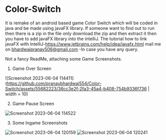 # Color-Switch
It is remake of an android based game Color Switch which will be coded in java and be made using javaFX library.
If someone want to find out to run then there is a zip in the file only download the zip and then extract it then you have to add javaFX library into
the intelliJ.
The tutorial how to link javaFX with IntelliJ-https://www.jetbrains.com/help/idea/javafx.html
mail me on bhardwajpranay506@gmail.com -In case you have any query.

Not a fancy ReadMe, attaching some Game Screenshots.

1. Game Over Screen

![Screenshot 2023-06-04 114411](https://github.com/pranaybhardwaj554/Color-Switch/assets/55682223/36cc3e2f-2fa3-45a4-b408-754b9336f736 | width = 10)

2. Game Pause Screen

![Screenshot 2023-06-04 114522](https://github.com/pranaybhardwaj554/Color-Switch/assets/55682223/74deb9ba-54e4-4d82-a14d-a8ea4cb433dd)

3. Some Ingame Screenshots 

![Screenshot 2023-06-04 120159](https://github.com/pranaybhardwaj554/Color-Switch/assets/55682223/e439d8b7-1dab-42cc-a245-97b99b61c871)
![Screenshot 2023-06-04 120241](https://github.com/pranaybhardwaj554/Color-Switch/assets/55682223/d4cf1fc9-0f7d-47ef-8faf-cc6aa4f422e2)

